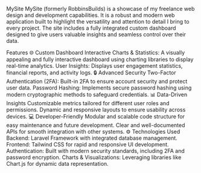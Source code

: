 MySite
MySite (formerly RobbinsBuilds) is a showcase of my freelance web design and development capabilities. It is a robust and modern web application built to highlight the versatility and attention to detail I bring to every project. The site includes a fully integrated custom dashboard designed to give users valuable insights and seamless control over their data.

Features
🌐 Custom Dashboard
Interactive Charts & Statistics: A visually appealing and fully interactive dashboard using charting libraries to display real-time analytics.
User Insights: Displays user engagement statistics, financial reports, and activity logs.
🔒 Advanced Security
Two-Factor Authentication (2FA): Built-in 2FA to ensure account security and protect user data.
Password Hashing: Implements secure password hashing using modern cryptographic methods to safeguard credentials.
📊 Data-Driven Insights
Customizable metrics tailored for different user roles and permissions.
Dynamic and responsive layouts to ensure usability across devices.
💻 Developer-Friendly
Modular and scalable code structure for easy maintenance and future development.
Clear and well-documented APIs for smooth integration with other systems.
⚙️ Technologies Used
Backend: Laravel Framework with integrated database management.
Frontend: Tailwind CSS for rapid and responsive UI development.
Authentication: Built with modern security standards, including 2FA and password encryption.
Charts & Visualizations: Leveraging libraries like Chart.js for dynamic data representation.
